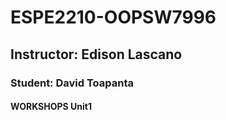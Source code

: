 # ESPE2210-OOPSW7996
## Instructor: Edison Lascano
### Student: David Toapanta
#### WORKSHOPS Unit1

